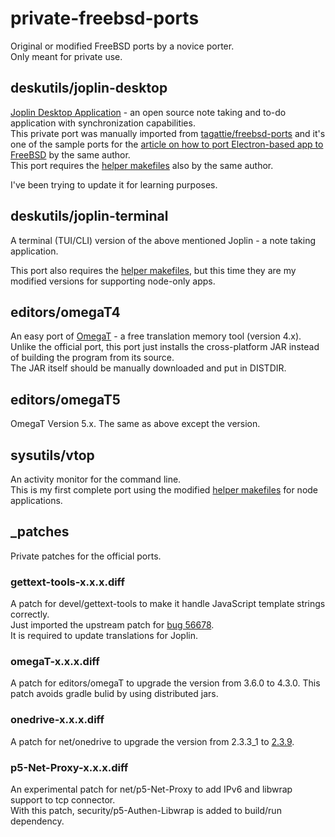 # private-freebsd-ports
Original or modified FreeBSD ports by a novice porter.  
Only meant for private use.

## deskutils/joplin-desktop
[Joplin Desktop Application](https://joplinapp.org) - an open source note taking and to-do application with synchronization capabilities.  
This private port was manually imported from [tagattie/freebsd-ports](https://github.com/tagattie/freebsd-ports/tree/master/deskutils/joplin-desktop) and it's one of the sample ports for the [article on how to port Electron-based app to FreeBSD](https://blog.c6h12o6.org/post/freebsd-electron-app/) by the same author.  
This port requires the [helper makefiles](https://github.com/tagattie/FreeBSD-Electron/tree/master/Mk/Uses) also by the same author.

I've been trying to update it for learning purposes.

## deskutils/joplin-terminal
A terminal (TUI/CLI) version of the above mentioned Joplin - a note taking application.  

This port also requires the [helper makefiles](https://github.com/genneko/FreeBSD-Electron/tree/helpers_for_nodeapps/Mk/Uses), but this time they are my modified versions for supporting node-only apps.

## editors/omegaT4
An easy port of [OmegaT](https://omegat.org/) - a free translation memory tool (version 4.x).  
Unlike the official port, this port just installs the cross-platform JAR instead of building the program from its source.  
The JAR itself should be manually downloaded and put in DISTDIR.

## editors/omegaT5
OmegaT Version 5.x. The same as above except the version.

## sysutils/vtop
An activity monitor for the command line.  
This is my first complete port using the modified [helper makefiles](https://github.com/genneko/FreeBSD-Electron/tree/helpers_for_nodeapps/Mk/Uses) for node applications.

## _patches
Private patches for the official ports.

### gettext-tools-x.x.x.diff
A patch for devel/gettext-tools to make it handle JavaScript template strings correctly.  
Just imported the upstream patch for [bug 56678](https://savannah.gnu.org/bugs/?56678).  
It is required to update translations for Joplin.

### omegaT-x.x.x.diff
A patch for editors/omegaT to upgrade the version from 3.6.0 to 4.3.0. This patch avoids gradle bulid by using distributed jars.

### onedrive-x.x.x.diff
A patch for net/onedrive to upgrade the version from 2.3.3_1 to [2.3.9](https://github.com/abraunegg/onedrive/releases/tag/v2.3.9).

### p5-Net-Proxy-x.x.x.diff
An experimental patch for net/p5-Net-Proxy to add IPv6 and libwrap support to tcp connector.  
With this patch, security/p5-Authen-Libwrap is added to build/run dependency.
